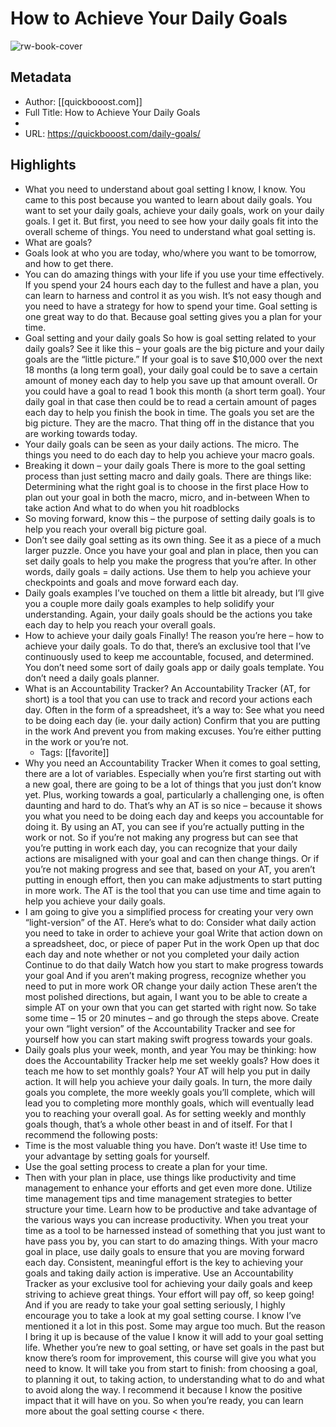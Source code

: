 # How to Achieve Your Daily Goals

![rw-book-cover](https://readwise-assets.s3.amazonaws.com/static/images/article4.6bc1851654a0.png)

## Metadata
- Author: [[quickbooost.com]]
- Full Title: How to Achieve Your Daily Goals
- 
- URL: https://quickbooost.com/daily-goals/

## Highlights
- What you need to understand about goal setting
  I know, I know. You came to this post because you wanted to learn about daily goals. You want to set your daily goals, achieve your daily goals, work on your daily goals.
  I get it.
  But first, you need to see how your daily goals fit into the overall scheme of things. You need to understand what goal setting is.
- What are goals?
- Goals look at who you are today, who/where you want to be tomorrow, and how to get there.
- You can do amazing things with your life if you use your time effectively. If you spend your 24 hours each day to the fullest and have a plan, you can learn to harness and control it as you wish.
  It’s not easy though and you need to have a strategy for how to spend your time.
  Goal setting is one great way to do that. Because goal setting gives you a plan for your time.
- Goal setting and your daily goals
  So how is goal setting related to your daily goals? See it like this – your goals are the big picture and your daily goals are the “little picture.”
  If your goal is to save $10,000 over the next 18 months (a long term goal), your daily goal could be to save a certain amount of money each day to help you save up that amount overall.
  Or you could have a goal to read 1 book this month (a short term goal). Your daily goal in that case then could be to read a certain amount of pages each day to help you finish the book in time.
  The goals you set are the big picture. They are the macro. That thing off in the distance that you are working towards today.
- Your daily goals can be seen as your daily actions. The micro. The things you need to do each day to help you achieve your macro goals.
- Breaking it down – your daily goals
  There is more to the goal setting process than just setting macro and daily goals. There are things like:
  Determining what the right goal is to choose in the first place
  How to plan out your goal in both the macro, micro, and in-between
  When to take action
  And what to do when you hit roadblocks
- So moving forward, know this – the purpose of setting daily goals is to help you reach your overall big picture goal.
- Don’t see daily goal setting as its own thing. See it as a piece of a much larger puzzle. Once you have your goal and plan in place, then you can set daily goals to help you make the progress that you’re after.
  In other words, daily goals = daily actions. Use them to help you achieve your checkpoints and goals and move forward each day.
- Daily goals examples
  I’ve touched on them a little bit already, but I’ll give you a couple more daily goals examples to help solidify your understanding.
  Again, your daily goals should be the actions you take each day to help you reach your overall goals.
- How to achieve your daily goals
  Finally! The reason you’re here – how to achieve your daily goals. To do that, there’s an exclusive tool that I’ve continuously used to keep me accountable, focused, and determined.
  You don’t need some sort of daily goals app or daily goals template. You don’t need a daily goals planner.
- What is an Accountability Tracker?
  An Accountability Tracker (AT, for short) is a tool that you can use to track and record your actions each day. Often in the form of a spreadsheet, it’s a way to:
  See what you need to be doing each day (ie. your daily action)
  Confirm that you are putting in the work
  And prevent you from making excuses. You’re either putting in the work or you’re not.
    - Tags: [[favorite]] 
- Why you need an Accountability Tracker
  When it comes to goal setting, there are a lot of variables. Especially when you’re first starting out with a new goal, there are going to be a lot of things that you just don’t know yet.
  Plus, working towards a goal, particularly a challenging one, is often daunting and hard to do.
  That’s why an AT is so nice – because it shows you what you need to be doing each day and keeps you accountable for doing it.
  By using an AT, you can see if you’re actually putting in the work or not.
  So if you’re not making any progress but can see that you’re putting in work each day, you can recognize that your daily actions are misaligned with your goal and can then change things.
  Or if you’re not making progress and see that, based on your AT, you aren’t putting in enough effort, then you can make adjustments to start putting in more work.
  The AT is the tool that you can use time and time again to help you achieve your daily goals.
- I am going to give you a simplified process for creating your very own “light-version” of the AT.
  Here’s what to do:
  Consider what daily action you need to take in order to achieve your goal
  Write that action down on a spreadsheet, doc, or piece of paper
  Put in the work
  Open up that doc each day and note whether or not you completed your daily action
  Continue to do that daily
  Watch how you start to make progress towards your goal
  And if you aren’t making progress, recognize whether you need to put in more work OR change your daily action
  These aren’t the most polished directions, but again, I want you to be able to create a simple AT on your own that you can get started with right now.
  So take some time – 15 or 20 minutes – and go through the steps above. Create your own “light version” of the Accountability Tracker and see for yourself how you can start making swift progress towards your goals.
- Daily goals plus your week, month, and year
  You may be thinking: how does the Accountability Tracker help me set weekly goals? How does it teach me how to set monthly goals?
  Your AT will help you put in daily action. It will help you achieve your daily goals.
  In turn, the more daily goals you complete, the more weekly goals you’ll complete, which will lead you to completing more monthly goals, which will eventually lead you to reaching your overall goal.
  As for setting weekly and monthly goals though, that’s a whole other beast in and of itself. For that I recommend the following posts:
- Time is the most valuable thing you have. Don’t waste it! Use time to your advantage by setting goals for yourself.
- Use the goal setting process to create a plan for your time.
- Then with your plan in place, use things like productivity and time management to enhance your efforts and get even more done.
  Utilize time management tips and time management strategies to better structure your time. Learn how to be productive and take advantage of the various ways you can increase productivity.
  When you treat your time as a tool to be harnessed instead of something that you just want to have pass you by, you can start to do amazing things.
  With your macro goal in place, use daily goals to ensure that you are moving forward each day. Consistent, meaningful effort is the key to achieving your goals and taking daily action is imperative.
  Use an Accountability Tracker as your exclusive tool for achieving your daily goals and keep striving to achieve great things.
  Your effort will pay off, so keep going!
  And if you are ready to take your goal setting seriously, I highly encourage you to take a look at my goal setting course.
  I know I’ve mentioned it a lot in this post.
  Some may argue too much.
  But the reason I bring it up is because of the value I know it will add to your goal setting life. Whether you’re new to goal setting, or have set goals in the past but know there’s room for improvement, this course will give you what you need to know.
  It will take you from start to finish: from choosing a goal, to planning it out, to taking action, to understanding what to do and what to avoid along the way.
  I recommend it because I know the positive impact that it will have on you. So when you’re ready, you can learn more about the goal setting course < there.
